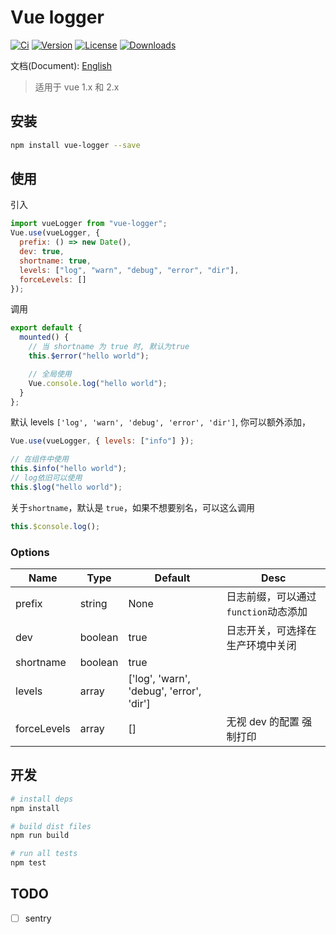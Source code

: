 # Vue logger

[![Ci](https://img.shields.io/circleci/project/github/lluvio/vue-logger.svg)](https://circleci.com/gh/Lluvio/vue-logger) [![Version](https://img.shields.io/npm/v/vue-logger.svg)](https://www.npmjs.com/package/vue-logger) [![License](https://img.shields.io/npm/l/vue-logger.svg)](https://www.npmjs.com/package/vue-logger) [![Downloads](https://img.shields.io/npm/dm/vue-logger.svg)](https://www.npmjs.com/package/vue-logger)

文档(Document): [English](./README_EN.md)

> 适用于 vue 1.x 和 2.x

## 安装

```bash
npm install vue-logger --save
```

## 使用

引入

```js
import vueLogger from "vue-logger";
Vue.use(vueLogger, {
  prefix: () => new Date(),
  dev: true,
  shortname: true,
  levels: ["log", "warn", "debug", "error", "dir"],
  forceLevels: []
});
```

调用

```js
export default {
  mounted() {
    // 当 shortname 为 true 时, 默认为true
    this.$error("hello world");

    // 全局使用
    Vue.console.log("hello world");
  }
};
```

默认 levels `['log', 'warn', 'debug', 'error', 'dir']`, 你可以额外添加，

```js
Vue.use(vueLogger, { levels: ["info"] });

// 在组件中使用
this.$info("hello world");
// log依旧可以使用
this.$log("hello world");
```

关于`shortname`，默认是 `true`，如果不想要别名，可以这么调用

```js
this.$console.log();
```

### Options

| Name        | Type    | Default                                  | Desc                                  |
| ----------- | ------- | ---------------------------------------- | ------------------------------------- |
| prefix      | string  | None                                     | 日志前缀，可以通过 `function`动态添加 |
| dev         | boolean | true                                     | 日志开关，可选择在生产环境中关闭      |
| shortname   | boolean | true                                     |                                       |
| levels      | array   | ['log', 'warn', 'debug', 'error', 'dir'] |                                       |
| forceLevels | array   | []                                       | 无视 dev 的配置 强制打印              |

## 开发

```bash
# install deps
npm install

# build dist files
npm run build

# run all tests
npm test
```

## TODO

- [ ] sentry
